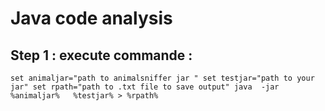 # Java code analysis

## Step 1 : execute commande : 

`set animaljar="path to animalsniffer jar "
set testjar="path to your jar"
set rpath="path to .txt file to save output"
java  -jar %animaljar%   %testjar% > %rpath%`


